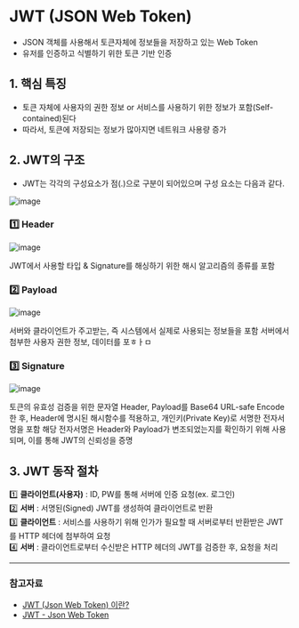 # JWT (JSON Web Token)
- JSON 객체를 사용해서 토큰자체에 정보들을 저장하고 있는 Web Token
- 유저를 인증하고 식별하기 위한 토큰 기반 인증


## 1. 핵심 특징
- 토큰 자체에 사용자의 권한 정보 or 서비스를 사용하기 위한 정보가 포함(Self-contained)된다
- 따라서, 토큰에 저장되는 정보가 많아지면 네트워크 사용량 증가

## 2. JWT의 구조

- JWT는 각각의 구성요소가 점(.)으로 구분이 되어있으며 구성 요소는 다음과 같다.

![image](https://github.com/SeoYeonBae/CS_study/assets/63834758/16169a7d-e3c2-4377-b332-154b13f2c52b)


### 1️⃣ Header
![image](https://github.com/SeoYeonBae/CS_study/assets/63834758/5e0e9f79-477e-4818-868f-0443ee15e984)

JWT에서 사용할 타입 & Signature를 해싱하기 위한 해시 알고리즘의 종류를 포함

### 2️⃣ Payload
![image](https://github.com/SeoYeonBae/CS_study/assets/63834758/dad42631-db13-4cad-a369-1fd60d6f4a63)

서버와 클라이언트가 주고받는, 즉 시스템에서 실제로 사용되는 정보들을 포함
서버에서 첨부한 사용자 권한 정보, 데이터를 포ㅎㅏㅁ

### 3️⃣ Signature
![image](https://github.com/SeoYeonBae/CS_study/assets/63834758/9b0e9bab-f4f3-4464-9e0c-3069f902b665)

토큰의 유효성 검증을 위한 문자열
Header, Payload를 Base64 URL-safe Encode 한 후, Header에 명시된 해시함수를 적용하고, 개인키(Private Key)로 서명한 전자서명을 포함
해당 전자서명은 Header와 Payload가 변조되었는지를 확인하기 위해 사용되며, 이를 통해 JWT의 신뢰성을 증명

## 3. JWT 동작 절차


1️⃣ **클라이언트(사용자)** : ID, PW를 통해 서버에 인증 요청(ex. 로그인)  
2️⃣ **서버** : 서명된(Signed) JWT를 생성하여 클라이언트로 반환  
3️⃣ **클라이언트** : 서비스를 사용하기 위해 인가가 필요할 때 서버로부터 반환받은 JWT를 HTTP 헤더에 첨부하여 요청  
4️⃣ **서버** : 클라이언트로부터 수신받은 HTTP 헤더의 JWT를 검증한 후, 요청을 처리


<hr>

### 참고자료

- [JWT (Json Web Token) 이란?](https://velog.io/@corone_hi/JWT-Json-Web-Token-%EC%9D%B4%EB%9E%80)
- [JWT - Json Web Token](https://www.daleseo.com/jwt/)
